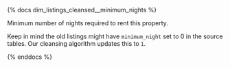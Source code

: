 {% docs dim_listings_cleansed__minimum_nights %}

Minimum number of nights required to rent this property.

Keep in mind the old listings might have `minimum_night` set
to 0 in the source tables. Our cleansing algorithm updates this to `1`.

{% enddocs %}